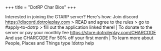 +++
title = "DotRP Char Bios"
+++

Interested in joining the GTARP server? Here's how: Join discord https://discord.dotroleplay.com > READ and agree to the rules > go to #apply-to-dotrp > fill out the application linked there!  | To donate to the server or pay your monthly fee https://store.dotroleplay.com/CHARCODE And use CHARCODE For 50% off your first month | To learn more about People, Places and Things type !dotrp help